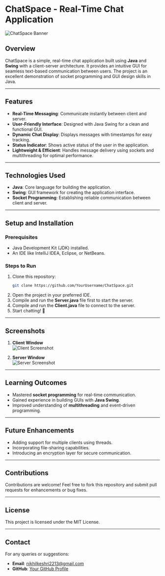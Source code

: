 
# **ChatSpace - Real-Time Chat Application**  
![ChatSpace Banner]()

## **Overview**  
ChatSpace is a simple, real-time chat application built using **Java** and **Swing** with a client-server architecture. It provides an intuitive GUI for seamless text-based communication between users. The project is an excellent demonstration of socket programming and GUI design skills in Java.  

---

## **Features**  
- **Real-Time Messaging**: Communicate instantly between client and server.  
- **User-Friendly Interface**: Designed with Java Swing for a clean and functional GUI.  
- **Dynamic Chat Display**: Displays messages with timestamps for easy tracking.  
- **Status Indicator**: Shows active status of the user in the application.  
- **Lightweight & Efficient**: Handles message delivery using sockets and multithreading for optimal performance.  

---

## **Technologies Used**  
- **Java**: Core language for building the application.  
- **Swing**: GUI framework for creating the application interface.  
- **Socket Programming**: Establishing reliable communication between client and server.  

---

## **Setup and Installation**  
### **Prerequisites**  
- Java Development Kit (JDK) installed.  
- An IDE like IntelliJ IDEA, Eclipse, or NetBeans.  

### **Steps to Run**  
1. Clone this repository:  
   ```bash  
   git clone https://github.com/YourUsername/ChatSpace.git  
   ```  
2. Open the project in your preferred IDE.  
3. Compile and run the **Server.java** file first to start the server.  
4. Compile and run the **Client.java** file to connect to the server.  
5. Start chatting! 🎉  

---

## **Screenshots**  
1. **Client Window**  
   ![Client Screenshot]()  

2. **Server Window**  
   ![Server Screenshot]()  

---

## **Learning Outcomes**  
- Mastered **socket programming** for real-time communication.  
- Gained experience in building GUIs with **Java Swing**.  
- Improved understanding of **multithreading** and event-driven programming.  

---

## **Future Enhancements**  
- Adding support for multiple clients using threads.  
- Incorporating file-sharing capabilities.  
- Introducing an encryption layer for secure communication.  

---

## **Contributions**  
Contributions are welcome! Feel free to fork this repository and submit pull requests for enhancements or bug fixes.  

---

## **License**  
This project is licensed under the MIT License.  

---

## **Contact**  
For any queries or suggestions:  
- **Email**: [nikhilkeshri2213@gmail.com](nikhilkeshri2213@gmail.com)  
- **GitHub**: [Your GitHub Profile](https://github.com/Nikhil-keshri2213)  
